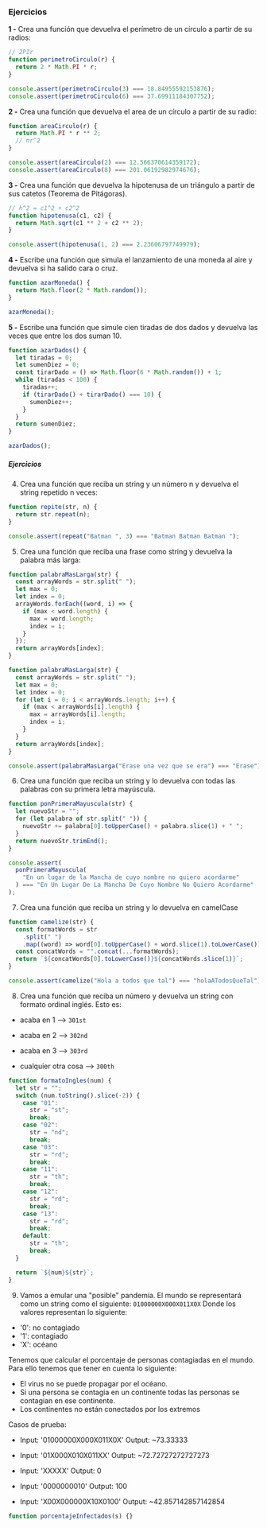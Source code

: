### Ejercicios

**1 -** Crea una función que devuelva el perímetro de un círculo a partir de su radios:

```javascript
// 2PIr
function perimetroCirculo(r) {
  return 2 * Math.PI * r;
}

console.assert(perimetroCirculo(3) === 18.84955592153876);
console.assert(perimetroCirculo(6) === 37.69911184307752);
```

**2 -** Crea una función que devuelva el area de un círculo a partir de su radio:

```javascript
function areaCirculo(r) {
  return Math.PI * r ** 2;
  // πr^2
}

console.assert(areaCirculo(2) === 12.566370614359172);
console.assert(areaCirculo(8) === 201.06192982974676);
```

**3 -** Crea una función que devuelva la hipotenusa de un triángulo a partir de sus catetos (Teorema de Pitágoras).

```javascript
// h^2 = c1^2 + c2^2
function hipotenusa(c1, c2) {
  return Math.sqrt(c1 ** 2 + c2 ** 2);
}

console.assert(hipotenusa(1, 2) === 2.23606797749979);
```

**4 -** Escribe una función que simula el lanzamiento de una moneda al aire y devuelva si ha salido cara o cruz.

```javascript
function azarMoneda() {
  return Math.floor(2 * Math.random());
}

azarMoneda();
```

**5 -** Escribe una función que simule cien tiradas de dos dados y devuelva las veces que entre los dos suman 10.

```javascript
function azarDados() {
  let tiradas = 0;
  let sumenDiez = 0;
  const tirarDado = () => Math.floor(6 * Math.random()) + 1;
  while (tiradas < 100) {
    tiradas++;
    if (tirarDado() + tirarDado() === 10) {
      sumenDiez++;
    }
  }
  return sumenDiez;
}

azarDados();
```

##### Ejercicios

4. Crea una función que reciba un string y un número n y devuelva el string repetido n veces:

```javascript
function repite(str, n) {
  return str.repeat(n);
}

console.assert(repeat("Batman ", 3) === "Batman Batman Batman ");
```

5. Crea una función que reciba una frase como string y devuelva la palabra más larga:

```javascript
function palabraMasLarga(str) {
  const arrayWords = str.split(" ");
  let max = 0;
  let index = 0;
  arrayWords.forEach((word, i) => {
    if (max < word.length) {
      max = word.length;
      index = i;
    }
  });
  return arrayWords[index];
}

function palabraMasLarga(str) {
  const arrayWords = str.split(" ");
  let max = 0;
  let index = 0;
  for (let i = 0; i < arrayWords.length; i++) {
    if (max < arrayWords[i].length) {
      max = arrayWords[i].length;
      index = i;
    }
  }
  return arrayWords[index];
}

console.assert(palabraMasLarga("Erase una vez que se era") === "Erase");
```

6. Crea una función que reciba un string y lo devuelva con todas las palabras con su primera letra mayúscula.

```javascript
function ponPrimeraMayuscula(str) {
  let nuevoStr = "";
  for (let palabra of str.split(" ")) {
    nuevoStr += palabra[0].toUpperCase() + palabra.slice(1) + " ";
  }
  return nuevoStr.trimEnd();
}

console.assert(
  ponPrimeraMayuscula(
    "En un lugar de la Mancha de cuyo nombre no quiero acordarme"
  ) === "En Un Lugar De La Mancha De Cuyo Nombre No Quiero Acordarme"
);
```

7. Crea una función que reciba un string y lo devuelva en camelCase

```javascript
function camelize(str) {
  const formatWords = str
    .split(" ")
    .map((word) => word[0].toUpperCase() + word.slice(1).toLowerCase());
  const concatWords = "".concat(...formatWords);
  return `${concatWords[0].toLowerCase()}${concatWords.slice(1)}`;
}

console.assert(camelize("Hola a todos que tal") === "holaATodosQueTal");
```

8. Crea una función que reciba un número y devuelva un string con formato ordinal inglés. Esto es:

- acaba en 1 --> `301st`

- acaba en 2 --> `302nd`

- acaba en 3 --> `303rd`

- cualquier otra cosa --> `300th`

```javascript
function formatoIngles(num) {
  let str = "";
  switch (num.toString().slice(-2)) {
    case "01":
      str = "st";
      break;
    case "02":
      str = "nd";
      break;
    case "03":
      str = "rd";
      break;
    case "11":
      str = "th";
      break;
    case "12":
      str = "rd";
      break;
    case "13":
      str = "rd";
      break;
    default:
      str = "th";
      break;
  }

  return `${num}${str}`;
}
```

9. Vamos a emular una "posible" pandemia. El mundo se representará como un string como el siguiente: `01000000X000X011X0X`
   Donde los valores representan lo siguiente:

- '0': no contagiado
- '1': contagiado
- 'X': océano

Tenemos que calcular el porcentaje de personas contagiadas en el mundo. Para ello tenemos que tener en cuenta lo siguiente:

- El virus no se puede propagar por el océano.
- Si una persona se contagia en un continente todas las personas se contagian en ese continente.
- Los continentes no están conectados por los extremos

Casos de prueba:

- Input: '01000000X000X011X0X' Output: ~73.33333

- Input: '01X000X010X011XX' Output: ~72.72727272727273

- Input: 'XXXXX' Output: 0

- Input: '0000000010' Output: 100

- Input: 'X00X000000X10X0100' Output: ~42.857142857142854

```javascript
function porcentajeInfectados(s) {}
```
